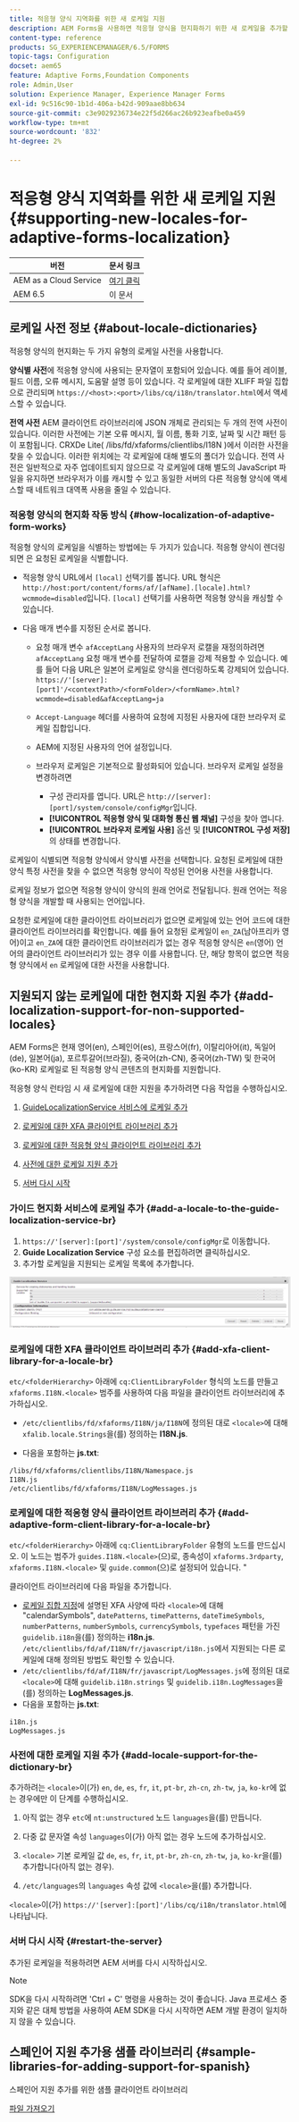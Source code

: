 ```yaml
---
title: 적응형 양식 지역화를 위한 새 로케일 지원
description: AEM Forms을 사용하면 적응형 양식을 현지화하기 위한 새 로케일을 추가할 수 있습니다. 기본적으로 지원되는 로케일은 영어, 프랑스어, 독일어 및 일본어입니다.
content-type: reference
products: SG_EXPERIENCEMANAGER/6.5/FORMS
topic-tags: Configuration
docset: aem65
feature: Adaptive Forms,Foundation Components
role: Admin,User
solution: Experience Manager, Experience Manager Forms
exl-id: 9c516c90-1b1d-406a-b42d-909aae8bb634
source-git-commit: c3e9029236734e22f5d266ac26b923eafbe0a459
workflow-type: tm+mt
source-wordcount: '832'
ht-degree: 2%

---
```


# 적응형 양식 지역화를 위한 새 로케일 지원{#supporting-new-locales-for-adaptive-forms-localization}

| 버전 | 문서 링크 |
| -------- | ---------------------------- |
| AEM as a Cloud Service | [여기 클릭](https://experienceleague.adobe.com/docs/experience-manager-cloud-service/content/forms/adaptive-forms-authoring/authoring-adaptive-forms-foundation-components/supporting-new-language-localization.html) |
| AEM 6.5 | 이 문서 |

## 로케일 사전 정보 {#about-locale-dictionaries}

적응형 양식의 현지화는 두 가지 유형의 로케일 사전을 사용합니다.

**양식별 사전**&#x200B;에 적응형 양식에 사용되는 문자열이 포함되어 있습니다. 예를 들어 레이블, 필드 이름, 오류 메시지, 도움말 설명 등이 있습니다. 각 로케일에 대한 XLIFF 파일 집합으로 관리되며 `https://<host>:<port>/libs/cq/i18n/translator.html`에서 액세스할 수 있습니다.

**전역 사전** AEM 클라이언트 라이브러리에 JSON 개체로 관리되는 두 개의 전역 사전이 있습니다. 이러한 사전에는 기본 오류 메시지, 월 이름, 통화 기호, 날짜 및 시간 패턴 등이 포함됩니다. CRXDe Lite( /libs/fd/xfaforms/clientlibs/I18N )에서 이러한 사전을 찾을 수 있습니다. 이러한 위치에는 각 로케일에 대해 별도의 폴더가 있습니다. 전역 사전은 일반적으로 자주 업데이트되지 않으므로 각 로케일에 대해 별도의 JavaScript 파일을 유지하면 브라우저가 이를 캐시할 수 있고 동일한 서버의 다른 적응형 양식에 액세스할 때 네트워크 대역폭 사용을 줄일 수 있습니다.

### 적응형 양식의 현지화 작동 방식 {#how-localization-of-adaptive-form-works}

적응형 양식의 로케일을 식별하는 방법에는 두 가지가 있습니다. 적응형 양식이 렌더링되면 은 요청된 로케일을 식별합니다.

* 적응형 양식 URL에서 `[local]` 선택기를 봅니다. URL 형식은 `http://host:port/content/forms/af/[afName].[locale].html?wcmmode=disabled`입니다. `[local]` 선택기를 사용하면 적응형 양식을 캐싱할 수 있습니다.

* 다음 매개 변수를 지정된 순서로 봅니다.

   * 요청 매개 변수 `afAcceptLang`
사용자의 브라우저 로캘을 재정의하려면 `afAcceptLang` 요청 매개 변수를 전달하여 로캘을 강제 적용할 수 있습니다. 예를 들어 다음 URL은 일본어 로케일로 양식을 렌더링하도록 강제되어 있습니다.
     `https://'[server]:[port]'/<contextPath>/<formFolder>/<formName>.html?wcmmode=disabled&afAcceptLang=ja`

   * `Accept-Language` 헤더를 사용하여 요청에 지정된 사용자에 대한 브라우저 로케일 집합입니다.

   * AEM에 지정된 사용자의 언어 설정입니다.

   * 브라우저 로케일은 기본적으로 활성화되어 있습니다. 브라우저 로케일 설정을 변경하려면
      * 구성 관리자를 엽니다. URL은 `http://[server]:[port]/system/console/configMgr`입니다.
      * **[!UICONTROL 적응형 양식 및 대화형 통신 웹 채널]** 구성을 찾아 엽니다.
      * **[!UICONTROL 브라우저 로케일 사용]** 옵션 및 **[!UICONTROL 구성 저장]**&#x200B;의 상태를 변경합니다.

로케일이 식별되면 적응형 양식에서 양식별 사전을 선택합니다. 요청된 로케일에 대한 양식 특정 사전을 찾을 수 없으면 적응형 양식이 작성된 언어용 사전을 사용합니다.

로케일 정보가 없으면 적응형 양식이 양식의 원래 언어로 전달됩니다. 원래 언어는 적응형 양식을 개발할 때 사용되는 언어입니다.

요청한 로케일에 대한 클라이언트 라이브러리가 없으면 로케일에 있는 언어 코드에 대한 클라이언트 라이브러리를 확인합니다. 예를 들어 요청된 로케일이 `en_ZA`(남아프리카 영어)이고 `en_ZA`에 대한 클라이언트 라이브러리가 없는 경우 적응형 양식은 `en`(영어) 언어의 클라이언트 라이브러리가 있는 경우 이를 사용합니다. 단, 해당 항목이 없으면 적응형 양식에서 `en` 로케일에 대한 사전을 사용합니다.

## 지원되지 않는 로케일에 대한 현지화 지원 추가 {#add-localization-support-for-non-supported-locales}

AEM Forms은 현재 영어(en), 스페인어(es), 프랑스어(fr), 이탈리아어(it), 독일어(de), 일본어(ja), 포르투갈어(브라질), 중국어(zh-CN), 중국어(zh-TW) 및 한국어(ko-KR) 로케일로 된 적응형 양식 콘텐츠의 현지화를 지원합니다.

적응형 양식 런타임 시 새 로케일에 대한 지원을 추가하려면 다음 작업을 수행하십시오.

1. [GuideLocalizationService 서비스에 로케일 추가](../../forms/using/supporting-new-language-localization.md#p-add-a-locale-to-the-guide-localization-service-br-p)

1. [로케일에 대한 XFA 클라이언트 라이브러리 추가](../../forms/using/supporting-new-language-localization.md#p-add-xfa-client-library-for-a-locale-br-p)

1. [로케일에 대한 적응형 양식 클라이언트 라이브러리 추가](../../forms/using/supporting-new-language-localization.md#p-add-adaptive-form-client-library-for-a-locale-br-p)
1. [사전에 대한 로케일 지원 추가](../../forms/using/supporting-new-language-localization.md#p-add-locale-support-for-the-dictionary-br-p)
1. [서버 다시 시작](../../forms/using/supporting-new-language-localization.md#p-restart-the-server-p)

### 가이드 현지화 서비스에 로케일 추가 {#add-a-locale-to-the-guide-localization-service-br}

1. `https://'[server]:[port]'/system/console/configMgr`로 이동합니다.
1. **Guide Localization Service** 구성 요소를 편집하려면 클릭하십시오.
1. 추가할 로케일을 지원되는 로케일 목록에 추가합니다.

![GuideLocalizationService](assets/configservice.png)

### 로케일에 대한 XFA 클라이언트 라이브러리 추가 {#add-xfa-client-library-for-a-locale-br}

`etc/<folderHierarchy>` 아래에 `cq:ClientLibraryFolder` 형식의 노드를 만들고 `xfaforms.I18N.<locale>` 범주를 사용하여 다음 파일을 클라이언트 라이브러리에 추가하십시오.

* `/etc/clientlibs/fd/xfaforms/I18N/ja/I18N`에 정의된 대로 `<locale>`에 대해 `xfalib.locale.Strings`을(를) 정의하는 **I18N.js**.

* 다음을 포함하는 **js.txt**:

```text
/libs/fd/xfaforms/clientlibs/I18N/Namespace.js
I18N.js
/etc/clientlibs/fd/xfaforms/I18N/LogMessages.js
```

### 로케일에 대한 적응형 양식 클라이언트 라이브러리 추가 {#add-adaptive-form-client-library-for-a-locale-br}

`etc/<folderHierarchy>` 아래에 `cq:ClientLibraryFolder` 유형의 노드를 만드십시오. 이 노드는 범주가 `guides.I18N.<locale>`(으)로, 종속성이 `xfaforms.3rdparty`, `xfaforms.I18N.<locale>` 및 `guide.common`(으)로 설정되어 있습니다. &quot;

클라이언트 라이브러리에 다음 파일을 추가합니다.

* [로케일 집합 지정](https://helpx.adobe.com/content/dam/Adobe/specs/xfa_spec_3_3.pdf)에 설명된 XFA 사양에 따라 `<locale>`에 대해 &quot;calendarSymbols&quot;, `datePatterns`, `timePatterns`, `dateTimeSymbols`, `numberPatterns`, `numberSymbols`, `currencySymbols`, `typefaces` 패턴을 가진 `guidelib.i18n`을(를) 정의하는 **i18n.js**. `/etc/clientlibs/fd/af/I18N/fr/javascript/i18n.js`에서 지원되는 다른 로케일에 대해 정의된 방법도 확인할 수 있습니다.
* `/etc/clientlibs/fd/af/I18N/fr/javascript/LogMessages.js`에 정의된 대로 `<locale>`에 대해 `guidelib.i18n.strings` 및 `guidelib.i18n.LogMessages`을(를) 정의하는 **LogMessages.js**.
* 다음을 포함하는 **js.txt**:

```text
i18n.js
LogMessages.js
```

### 사전에 대한 로케일 지원 추가 {#add-locale-support-for-the-dictionary-br}

추가하려는 `<locale>`이(가) `en`, `de`, `es`, `fr`, `it`, `pt-br`, `zh-cn`, `zh-tw`, `ja`, `ko-kr`에 없는 경우에만 이 단계를 수행하십시오.

1. 아직 없는 경우 `etc`에 `nt:unstructured` 노드 `languages`을(를) 만듭니다.

1. 다중 값 문자열 속성 `languages`이(가) 아직 없는 경우 노드에 추가하십시오.
1. `<locale>` 기본 로케일 값 `de`, `es`, `fr`, `it`, `pt-br`, `zh-cn`, `zh-tw`, `ja`, `ko-kr`을(를) 추가합니다(아직 없는 경우).

1. `/etc/languages`의 `languages` 속성 값에 `<locale>`을(를) 추가합니다.

`<locale>`이(가) `https://'[server]:[port]'/libs/cq/i18n/translator.html`에 나타납니다.

### 서버 다시 시작 {#restart-the-server}

추가된 로케일을 적용하려면 AEM 서버를 다시 시작하십시오.

>[!NOTE]
>
> SDK을 다시 시작하려면 &#39;Ctrl + C&#39; 명령을 사용하는 것이 좋습니다. Java 프로세스 중지와 같은 대체 방법을 사용하여 AEM SDK을 다시 시작하면 AEM 개발 환경이 일치하지 않을 수 있습니다.

## 스페인어 지원 추가용 샘플 라이브러리 {#sample-libraries-for-adding-support-for-spanish}

스페인어 지원 추가를 위한 샘플 클라이언트 라이브러리

[파일 가져오기](assets/sample.zip)

